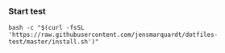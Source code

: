 ### Start test
```
bash -c "$(curl -fsSL 'https://raw.githubusercontent.com/jensmarquardt/dotfiles-test/master/install.sh')"
```